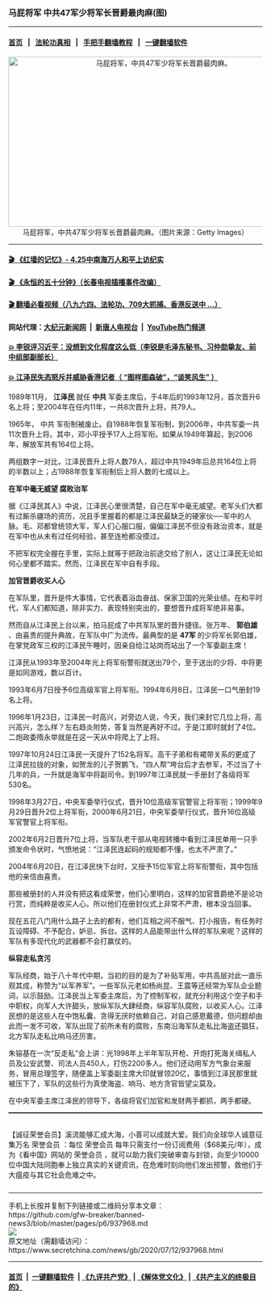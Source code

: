### 马屁将军 中共47军少将军长晋爵最肉麻(图)
------------------------

#### [首页](https://github.com/gfw-breaker/banned-news3/blob/master/README.md) &nbsp;&nbsp;|&nbsp;&nbsp; [法轮功真相](https://github.com/begood0513/basic/blob/master/README.md)  &nbsp;&nbsp;|&nbsp;&nbsp; [手把手翻墙教程](https://github.com/gfw-breaker/guides/wiki)  &nbsp;&nbsp;|&nbsp;&nbsp; [一键翻墙软件](https://github.com/gfw-breaker/nogfw/blob/master/README.md)  



<div class="article_right" style="fone-color:#000">
 <p style="text-align: center;">
  <img alt="马屁将军，中共47军少将军长晋爵最肉麻。" src="https://img2.secretchina.com/pic/2019/2-23/p2368351a331335167-ss.jpg" style="height:337px; width:600px"/>
  <br>
   马屁将军，中共47军少将军长晋爵最肉麻。（图片来源：Getty Images）
   <span id="hideid" name="hideid" style="color:red;display:none;">
    <span href="https://www.secretchina.com">
    </span>
   </span>
  </br>
 </p>
 <div id="txt-mid1-t21-2017">
  

---

#### [ 🎬  《红墙的记忆》- 4.25中南海万人和平上访纪实](http://141.164.39.94:10000/videos/legend/425.html)

#### [ 🎬  《永恒的五十分钟》（长春电视插播事件改编） ](http://141.164.39.94:10000/videos/news/ComingForYou-2.html)

#### [ 🎬  翻墙必看视频（八九六四、法轮功、709大抓捕、香港反送中 ...）](https://github.com/gfw-breaker/links/blob/master/banned.md)

#### 网站代理：[大纪元新闻网](http://167.172.10.89:10080/gb/) &nbsp;|&nbsp; [新唐人电视台](http://167.172.10.89:8808/gb/) &nbsp;|&nbsp; [YouTube热门频道](http://158.247.203.241/youtube.html)

#### [ 💥 李锐评习近平：没想到文化程度这么低（李锐是毛泽东秘书、习仲勋挚友、前中组部副部长）](http://141.164.39.94:10000/videos/res/Communist/lirui-xi.html)

#### [ 💥 江泽民失态怒斥并威胁香港记者（ “图样图森破”，“谈笑风生” ）](http://141.164.39.94:10000/videos/res/realjzm/naive.html)


  </div>
 </div>
 <p>
  1989年11月，
  <strong>
   <span href="https://www.secretchina.com/news/gb/tag/江泽民" target="_blank">
    江泽民
   </span>
  </strong>
  就任
  <strong>
   中共
  </strong>
  军委主席后，于4年后的1993年12月，首次晋升6名上将；至2004年在任内11年，一共8次晋升上将，共79人。
  <span id="hideid" name="hideid" style="color:red;display:none;">
   <span href="https://www.secretchina.com">
   </span>
  </span>
 </p>
 <p>
  1965年，
  <span href="https://www.secretchina.com/news/gb/tag/中共" target="_blank">
   中共
  </span>
  军衔制被废止。自1988年恢复军衔制，到2006年，中共军委一共11次晋升上将。其中，邓小平授予17人上将军衔。如果从1949年算起，到2006年，解放军共有164位上将。
 </p>
 <p>
  两组数字一对比，江泽民晋升上将人数79人，超过中共1949年后总共164位上将的半数以上；占1988年恢复军衔制后上将人数的七成以上。
 </p>
 <p>
  <strong>
   在军中毫无威望
  </strong>
  <strong>
   腐败治军
  </strong>
 </p>
 <p>
  据《江泽民其人》中说，江泽民心里很清楚，自己在军中毫无威望。老军头们大都有过厮杀疆场的资历，况且手里握着的都是江泽民最缺乏的硬家伙──军中的人脉。毛、邓都曾统领大军，军人们心服口服，偏偏江泽民不但没有政治资本，就是在军中也从未有过任何经验，甚至连枪都没摸过。
 </p>
 <p>
  不把军权完全握在手里，实际上就等于把政治前途交给了别人，这让江泽民无论如何心里都不踏实。然而，江泽民在军中自有手段。
 </p>
 <center>
  <div style="max-width: 632px;height:180px; display: none; text-align: center; margin: 0 auto; overflow: hidden;overflow-x: hidden;">
   <div id="taboola-midarticle-thumbnails" style="max-width: 632px;height:180px;overflow: hidden;overflow-x: hidden;">
   </div>
  </div>
  <div>
   <center>
    <div id="div-gpt-ad-1589559869784-0">
    </div>
   </center>
  </div>
 </center>
 <p>
  <strong>
   加官晋爵收买人心
  </strong>
 </p>
 <center>
  <div style="max-width: 632px;height:180px; display: none; text-align: center; margin: 0 auto; overflow: hidden;overflow-x: hidden;">
   <div id="taboola-midarticle-thumbnails" style="max-width: 632px;height:180px;overflow: hidden;overflow-x: hidden;">
   </div>
  </div>
  <div>
   <center>
    <div id="div-gpt-ad-1589559869784-0">
    </div>
   </center>
  </div>
 </center>
 <p>
  在军队里，晋升是件大事情，它代表着浴血奋战、保家卫国的光荣业绩。在和平时代，军人们都知道，除非实力、表现特别突出的，要想晋升成将军绝非易事。
 </p>
 <center>
  <div style="max-width: 632px;height:180px; display: none; text-align: center; margin: 0 auto; overflow: hidden;overflow-x: hidden;">
   <div id="taboola-midarticle-thumbnails" style="max-width: 632px;height:180px;overflow: hidden;overflow-x: hidden;">
   </div>
  </div>
  <div>
   <center>
    <div id="div-gpt-ad-1589559869784-0">
    </div>
   </center>
  </div>
 </center>
 <p>
  然而自从江泽民上台以来，拍马屁成了中共军队里的晋升捷径。张万年、
  <strong>
   郭伯雄
  </strong>
  、由喜贵的提升典故，在军队中广为流传。最典型的是
  <strong>
   <span href="https://www.secretchina.com/news/gb/tag/47军" target="_blank">
    47军
   </span>
  </strong>
  的少将军长郭伯雄，在掌党政军三权的江泽民午睡时，因亲自给江站岗而站出了一个军委副主席！
 </p>
 <center>
  <div style="max-width: 632px;height:180px; display: none; text-align: center; margin: 0 auto; overflow: hidden;overflow-x: hidden;">
   <div id="taboola-midarticle-thumbnails" style="max-width: 632px;height:180px;overflow: hidden;overflow-x: hidden;">
   </div>
  </div>
  <div>
   <center>
    <div id="div-gpt-ad-1589559869784-0">
    </div>
   </center>
  </div>
 </center>
 <p>
  江泽民从1993年至2004年光上将军衔警衔就送出79个，至于送出的少将、中将更是如同游戏，数以百计。
 </p>
 <center>
  <div style="max-width: 632px;height:180px; display: none; text-align: center; margin: 0 auto; overflow: hidden;overflow-x: hidden;">
   <div id="taboola-midarticle-thumbnails" style="max-width: 632px;height:180px;overflow: hidden;overflow-x: hidden;">
   </div>
  </div>
  <div>
   <center>
    <div id="div-gpt-ad-1589559869784-0">
    </div>
   </center>
  </div>
 </center>
 <p>
  1993年6月7日授予6位高级军官上将军衔。1994年6月8日，江泽民一口气册封19名上将。
 </p>
 <center>
  <div style="max-width: 632px;height:180px; display: none; text-align: center; margin: 0 auto; overflow: hidden;overflow-x: hidden;">
   <div id="taboola-midarticle-thumbnails" style="max-width: 632px;height:180px;overflow: hidden;overflow-x: hidden;">
   </div>
  </div>
  <div>
   <center>
    <div id="div-gpt-ad-1589559869784-0">
    </div>
   </center>
  </div>
 </center>
 <p>
  1996年1月23日，江泽民一时高兴，对旁边人说，今天，我们来封它几位上将，高兴高兴，怎么样？左右趋炎附势，答复当然是再好不过。于是江即时就封了4位。二炮政委隋永举就是在这一天从中将爬上了上将。
 </p>
 <center>
  <div style="max-width: 632px;height:180px; display: none; text-align: center; margin: 0 auto; overflow: hidden;overflow-x: hidden;">
   <div id="taboola-midarticle-thumbnails" style="max-width: 632px;height:180px;overflow: hidden;overflow-x: hidden;">
   </div>
  </div>
  <div>
   <center>
    <div id="div-gpt-ad-1589559869784-0">
    </div>
   </center>
  </div>
 </center>
 <p>
  1997年10月24日江泽民一天提升了152名将军。高干子弟和有裙带关系的更成了江泽民拉拢的对象，如贺龙的儿子贺鹏飞，“四人帮”垮台后才去参军，不过当了十几年的兵，一升就是海军中将副司令。到1997年江泽民就一手册封了各级将军530名。
 </p>
 <center>
  <div style="max-width: 632px;height:180px; display: none; text-align: center; margin: 0 auto; overflow: hidden;overflow-x: hidden;">
   <div id="taboola-midarticle-thumbnails" style="max-width: 632px;height:180px;overflow: hidden;overflow-x: hidden;">
   </div>
  </div>
  <div>
   <center>
    <div id="div-gpt-ad-1589559869784-0">
    </div>
   </center>
  </div>
 </center>
 <p>
  1998年3月27日，中央军委举行仪式，晋升10位高级军官警官上将军衔；1999年9月29日晋升2位上将军衔，2000年6月21日，中央军委举行仪式，晋升16位高级军官警官上将军衔。
 </p>
 <center>
  <div style="max-width: 632px;height:180px; display: none; text-align: center; margin: 0 auto; overflow: hidden;overflow-x: hidden;">
   <div id="taboola-midarticle-thumbnails" style="max-width: 632px;height:180px;overflow: hidden;overflow-x: hidden;">
   </div>
  </div>
  <div>
   <center>
    <div id="div-gpt-ad-1589559869784-0">
    </div>
   </center>
  </div>
 </center>
 <p>
  2002年6月2日晋升7位上将，当军队老干部从电视转播中看到江泽民单用一只手颁发命令状时，气愤地说：“江泽民连起码的规矩都不懂，也太不严肃了。”
 </p>
 <center>
  <div style="max-width: 632px;height:180px; display: none; text-align: center; margin: 0 auto; overflow: hidden;overflow-x: hidden;">
   <div id="taboola-midarticle-thumbnails" style="max-width: 632px;height:180px;overflow: hidden;overflow-x: hidden;">
   </div>
  </div>
  <div>
   <center>
    <div id="div-gpt-ad-1589559869784-0">
    </div>
   </center>
  </div>
 </center>
 <p>
  2004年6月20日，在江泽民快下台时，又授予15位军官上将军衔警衔，其中包括他的亲信由喜贵。
 </p>
 <center>
  <div style="max-width: 632px;height:180px; display: none; text-align: center; margin: 0 auto; overflow: hidden;overflow-x: hidden;">
   <div id="taboola-midarticle-thumbnails" style="max-width: 632px;height:180px;overflow: hidden;overflow-x: hidden;">
   </div>
  </div>
  <div>
   <center>
    <div id="div-gpt-ad-1589559869784-0">
    </div>
   </center>
  </div>
 </center>
 <center>
  <ins class="adsbygoogle" data-ad-client="ca-pub-1276641434651360" data-ad-format="fluid" data-ad-layout="in-article" data-ad-slot="3646767294" style="display:block; text-align:center;">
  </ins>
 </center>
 <p>
  那些被册封的人并没有把这看成荣誉，他们心里明白，这样的加官晋爵绝不是论功行赏，而纯粹是收买人心。所以他们在册封仪式上非常不严肃，根本没当回事。
 </p>
 <center>
  <div style="max-width: 632px;height:180px; display: none; text-align: center; margin: 0 auto; overflow: hidden;overflow-x: hidden;">
   <div id="taboola-midarticle-thumbnails" style="max-width: 632px;height:180px;overflow: hidden;overflow-x: hidden;">
   </div>
  </div>
  <div>
   <center>
    <div id="div-gpt-ad-1589559869784-0">
    </div>
   </center>
  </div>
 </center>
 <p>
  现在五花八门用什么路子上去的都有，他们互相之间不服气、打小报告，有任务时互设障碍、不予配合，妒忌、拆台。这样的人品能带出什么样的军队来呢？这样的军队有多现代化的武器都不会打赢仗的。
 </p>
 <center>
  <div style="max-width: 632px;height:180px; display: none; text-align: center; margin: 0 auto; overflow: hidden;overflow-x: hidden;">
   <div id="taboola-midarticle-thumbnails" style="max-width: 632px;height:180px;overflow: hidden;overflow-x: hidden;">
   </div>
  </div>
  <div>
   <center>
    <div id="div-gpt-ad-1589559869784-0">
    </div>
   </center>
  </div>
 </center>
 <p>
  <strong>
   纵容走私贪污
  </strong>
 </p>
 <center>
  <div style="max-width: 632px;height:180px; display: none; text-align: center; margin: 0 auto; overflow: hidden;overflow-x: hidden;">
   <div id="taboola-midarticle-thumbnails" style="max-width: 632px;height:180px;overflow: hidden;overflow-x: hidden;">
   </div>
  </div>
  <div>
   <center>
    <div id="div-gpt-ad-1589559869784-0">
    </div>
   </center>
  </div>
 </center>
 <p>
  军队经商，始于八十年代中期，当初的目的是为了补贴军用，中共高层对此一直乐观其成，称赞为“以军养军”。一些军队元老如杨尚昆、王震等还经常为军队企业题词，以示鼓励。江泽民当上军委主席后，为了控制军权，就充分利用这个空子和手中职权，向军人大许甜头，放纵军队大肆经商，纵容军队腐败，以收买人心。江泽民想的是这些人在中饱私囊、贪得无厌时依赖自己，对自己感恩戴德，但问题却由此而一发不可收，军队出现了前所未有的腐败，东南沿海军队走私比海盗还猖狂，北方军队走私比响马还厉害。
 </p>
 <center>
  <div style="max-width: 632px;height:180px; display: none; text-align: center; margin: 0 auto; overflow: hidden;overflow-x: hidden;">
   <div id="taboola-midarticle-thumbnails" style="max-width: 632px;height:180px;overflow: hidden;overflow-x: hidden;">
   </div>
  </div>
  <div>
   <center>
    <div id="div-gpt-ad-1589559869784-0">
    </div>
   </center>
  </div>
 </center>
 <p>
  朱镕基在一次“反走私”会上讲：光1998年上半年军队开枪、开炮打死海关缉私人员及公安武警、司法人员450人，打伤2200多人。他们还动用军方气象台来服务，冒用总理签字，随便盖上军委副主席大印就冒领20亿，事情到江泽民那里就被压下了，军队的这些行为真使海盗、响马、地方贪官皆望尘莫及。
 </p>
 <center>
  <div style="max-width: 632px;height:180px; display: none; text-align: center; margin: 0 auto; overflow: hidden;overflow-x: hidden;">
   <div id="taboola-midarticle-thumbnails" style="max-width: 632px;height:180px;overflow: hidden;overflow-x: hidden;">
   </div>
  </div>
  <div>
   <center>
    <div id="div-gpt-ad-1589559869784-0">
    </div>
   </center>
  </div>
 </center>
 <p>
  在中央军委主席江泽民的领导下，各级将官们加官和发财两手都抓，两手都硬。
 </p>
 <center>
  <div style="max-width: 632px;height:180px; display: none; text-align: center; margin: 0 auto; overflow: hidden;overflow-x: hidden;">
   <div id="taboola-midarticle-thumbnails" style="max-width: 632px;height:180px;overflow: hidden;overflow-x: hidden;">
   </div>
  </div>
  <div>
   <center>
    <div id="div-gpt-ad-1589559869784-0">
    </div>
   </center>
  </div>
 </center>
 <p style=" margin-bottom: 8px; ">
  <hr style="border-top: 1px dashed  ;" width="100%"/>
  <br/>
  【诚征荣誉会员】溪流能够汇成大海，小善可以成就大爱。我们向全球华人诚意征集万名
  <span href="/kzgd/subscribe.html" target="_blank">
   荣誉会员
  </span>
  ：每位
  <span href="/kzgd/subscribe.html" target="_blank">
   荣誉会员
  </span>
  每年只需支付一份订阅费用（$68美元/年），成为《看中国》网站的
  <span href="/kzgd/subscribe.html" target="_blank">
   荣誉会员
  </span>
  ，就可以助力我们突破审查与封锁，向至少10000位中国大陆同胞奉上独立真实的关键资讯，在危难时刻向他们发出预警，救他们于大瘟疫与其它社会危难之中。
  <center>
   <div style="max-width: 632px;height:180px; display: none; text-align: center; margin: 0 auto; overflow: hidden;overflow-x: hidden;">
    <div id="taboola-midarticle-thumbnails" style="max-width: 632px;height:180px;overflow: hidden;overflow-x: hidden;">
    </div>
   </div>
   <div>
    <center>
     <div id="div-gpt-ad-1589559869784-0">
     </div>
    </center>
   </div>
  </center>
  <center>
   <div>
    <div id="txt-mid2-t22-2017" style="display: block;  max-height: 351px;  overflow: hidden;">
     <div id="SC-21xx">
     </div>
     <ins class="adsbygoogle" data-ad-client="ca-pub-1276641434651360" data-ad-format="auto" data-ad-slot="4301710469" data-full-width-responsive="true" style="display:block">
     </ins>
    </div>
   </div>
  </center>
  <div style="padding-top:12px;">
  </div>
 </p>
</div>

<hr/>
手机上长按并复制下列链接或二维码分享本文章：<br/>
https://github.com/gfw-breaker/banned-news3/blob/master/pages/p6/937968.md <br/>
<a href='https://github.com/gfw-breaker/banned-news3/blob/master/pages/p6/937968.md'><img src='https://github.com/gfw-breaker/banned-news3/blob/master/pages/p6/937968.md.png'/></a> <br/>
原文地址（需翻墙访问）：https://www.secretchina.com/news/gb/2020/07/12/937968.html


------------------------
#### [首页](https://github.com/gfw-breaker/banned-news3/blob/master/README.md) &nbsp;|&nbsp; [一键翻墙软件](https://github.com/gfw-breaker/nogfw/blob/master/README.md) &nbsp;| [《九评共产党》](https://github.com/gfw-breaker/9ping.md/blob/master/README.md#九评之一评共产党是什么) | [《解体党文化》](https://github.com/gfw-breaker/jtdwh.md/blob/master/README.md) | [《共产主义的终极目的》](https://github.com/gfw-breaker/gczydzjmd.md/blob/master/README.md)


<img src='http://gfw-breaker.win/banned-news3/pages/p6/937968.md' width='0px' height='0px'/>